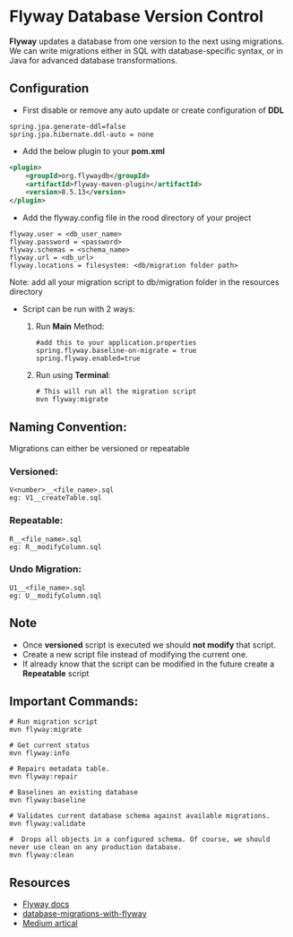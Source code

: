 # Flyway Database Version Control

**Flyway** updates a database from one version to the next using migrations. We can write migrations either in SQL with
database-specific syntax, or in Java for advanced database transformations.

## Configuration

* First disable or remove any auto update or create configuration of **DDL**

````text
spring.jpa.generate-ddl=false
spring.jpa.hibernate.ddl-auto = none
````

* Add the below plugin to your **pom.xml**

````xml
<plugin>
    <groupId>org.flywaydb</groupId>
    <artifactId>flyway-maven-plugin</artifactId>
    <version>8.5.13</version>
</plugin>
````

* Add the flyway.config file in the rood directory of your project

````text
flyway.user = <db_user_name>
flyway.password = <password>
flyway.schemas = <schema_name>
flyway.url = <db_url>
flyway.locations = filesystem: <db/migration folder path> 
````

Note: add all your migration script to db/migration folder in the resources directory

* Script can be run with 2 ways:
    1) Run **Main** Method:

       ````properties
       #add this to your application.properties
       spring.flyway.baseline-on-migrate = true
       spring.flyway.enabled=true
       ````

    2) Run using **Terminal**:
        ````shell
        # This will run all the migration script       
        mvn flyway:migrate
        ````

## Naming Convention:

Migrations can either be versioned or repeatable

### Versioned:

````text
V<number>__<file_name>.sql
eg: V1__createTable.sql
````

### Repeatable:

````text
R__<file_name>.sql
eg: R__modifyColumn.sql
````

### Undo Migration:

````text
U1__<file_name>.sql
eg: U__modifyColumn.sql
````

## Note
* Once **versioned** script is executed we should **not modify** that script.
* Create a new script file instead of modifying the current one.
* If already know that the script can be modified in the future create a **Repeatable** script

## Important Commands:

````shell
# Run migration script
mvn flyway:migrate

# Get current status 
mvn flyway:info

# Repairs metadata table.
mvn flyway:repair

# Baselines an existing database
mvn flyway:baseline

# Validates current database schema against available migrations.
mvn flyway:validate

#  Drops all objects in a configured schema. Of course, we should never use clean on any production database.
mvn flyway:clean
````

## Resources
- [Flyway docs](https://documentation.red-gate.com/fd?_ga=2.260545674.647223963.1695809865-886168606.1695809865)
- [database-migrations-with-flyway](https://www.baeldung.com/database-migrations-with-flyway)
- [Medium artical](https://medium.com/@astontechnologies/what-is-flyway-5199d2278a06)